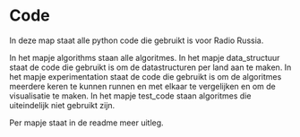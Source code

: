 # Code
  
In deze map staat alle python code die gebruikt is voor Radio Russia.  

In het mapje algorithms staan alle algoritmes. In het mapje data_structuur staat de code die gebruikt is om de datastructuren per land aan te maken.
In het mapje experimentation staat de code die gebruikt is om de algoritmes meerdere keren te kunnen runnen en met elkaar te vergelijken en om de visualisatie te maken.
In het mapje test_code staan algoritmes die uiteindelijk niet gebruikt zijn.

Per mapje staat in de readme meer uitleg.
